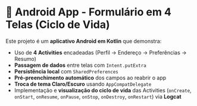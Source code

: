 # 📱 Android App - Formulário em 4 Telas (Ciclo de Vida)

Este projeto é um **aplicativo Android em Kotlin** que demonstra:

- Uso de **4 Activities** encadeadas (Perfil → Endereço → Preferências → Resumo)  
- **Passagem de dados** entre telas com `Intent.putExtra`  
- **Persistência local** com `SharedPreferences`  
- **Pré-preenchimento automático** dos campos ao reabrir o app  
- **Troca de tema Claro/Escuro** usando `AppCompatDelegate`  
- Implementação e **visualização do ciclo de vida** das Activities (`onCreate`, `onStart`, `onResume`, `onPause`, `onStop`, `onDestroy`, `onRestart`) via **Logcat** 

